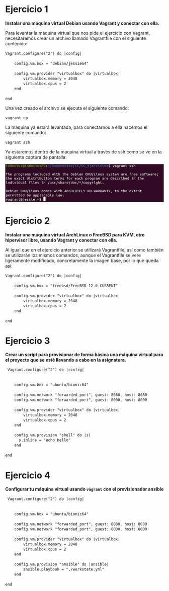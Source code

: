 # Ejercicio 1

**Instalar una máquina virtual Debian usando Vagrant y conectar con ella.**

Para levantar la máquina virtual que nos pide el ejercicio con Vagrant, necesitaremos crear un archivo llamado Vagrantfile con el siguiente contenido:

```
Vagrant.configure("2") do |config|

    config.vm.box = "debian/jessie64"

    config.vm.provider "virtualbox" do |virtualbox|
        virtualbox.memory = 2048
        virtualbox.cpus = 2
    end

end
```

Una vez creado el archivo se ejecuta el siguiente comando:

```
vagrant up
```

La máquina ya estará levantada, para conectarnos a ella hacemos el siguiente comando:

```
vagrant ssh
```

Ya estaremos dentro de la maquina virtual a través de ssh como se ve en la siguiente captura de pantalla:

![](imagenes/dentro_mv.png)

# Ejercicio 2

**Instalar una máquina virtual ArchLinux o FreeBSD para KVM, otro hipervisor libre, usando Vagrant y conectar con ella.**

Al igual que en el ejercicio anterior se utilizará Vagrantfile, así como también se utilizarán los mismos comandos, aunque el Vagrantfile se vere ligeramente modificado, concretamente la imagen base, por lo que queda así:

```
Vagrant.configure("2") do |config|

    config.vm.box = "freebsd/FreeBSD-12.0-CURRENT"

    config.vm.provider "virtualbox" do |virtualbox|
        virtualbox.memory = 2048
        virtualbox.cpus = 2
    end

end
```

# Ejercicio 3

**Crear un script para provisionar de forma básica una máquina virtual para el proyecto que se esté llevando a cabo en la asignatura.**

```
 Vagrant.configure("2") do |config|


    config.vm.box = "ubuntu/bionic64"

    config.vm.network "forwarded_port", guest: 8080, host: 8080
    config.vm.network "forwarded_port", guest: 8000, host: 8000

    config.vm.provider "virtualbox" do |virtualbox|
        virtualbox.memory = 2048
        virtualbox.cpus = 2
    end

    config.vm.provision "shell" do |s|
      s.inline = "echo hello"
    end

end
```

# Ejercicio 4

**Configurar tu máquina virtual usando `vagrant` con el provisionador ansible**

```
 Vagrant.configure("2") do |config|


    config.vm.box = "ubuntu/bionic64"

    config.vm.network "forwarded_port", guest: 8080, host: 8080
    config.vm.network "forwarded_port", guest: 8000, host: 8000

    config.vm.provider "virtualbox" do |virtualbox|
        virtualbox.memory = 2048
        virtualbox.cpus = 2
    end

    config.vm.provision "ansible" do |ansible|
        ansible.playbook = "./workstate.yml"
    end

end
```
